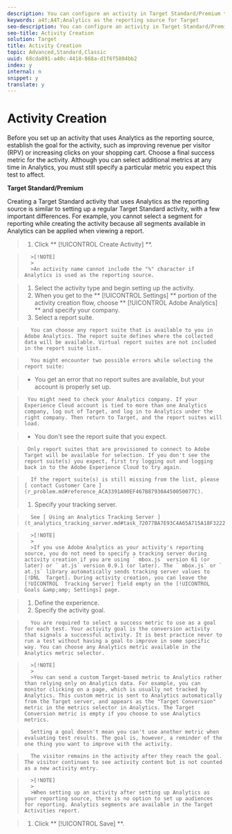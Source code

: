 ```yaml
---
description: You can configure an activity in Target Standard/Premium to use Adobe Analytics as the reporting source (A4T).
keywords: a4t;A4T;Analytics as the reporting source for Target
seo-description: You can configure an activity in Target Standard/Premium to use Adobe Analytics as the reporting source (A4T).
seo-title: Activity Creation
solution: Target
title: Activity Creation
topic: Advanced,Standard,Classic
uuid: 68cda891-a40c-4418-868a-d1f6f5804bb2
index: y
internal: n
snippet: y
translate: y
---
```


# Activity Creation

Before you set up an activity that uses Analytics as the reporting source, establish the goal for the activity, such as improving revenue per visitor (RPV) or increasing clicks on your shopping cart. Choose a final success metric for the activity. Although you can select additional metrics at any time in Analytics, you must still specify a particular metric you expect this test to affect. 

**Target Standard/Premium** 

Creating a Target Standard activity that uses Analytics as the reporting source is similar to setting up a regular Target Standard activity, with a few important differences. For example, you cannot select a segment for reporting while creating the activity because all segments available in Analytics can be applied when viewing a report. 

>1. Click ** [!UICONTROL  Create Activity] **.


>       >[!NOTE]
>       >
>       >An activity name cannot include the "%" character if Analytics is used as the reporting source.

>1. Select the activity type and begin setting up the activity.
>1. When you get to the ** [!UICONTROL  Settings] ** portion of the activity creation flow, choose ** [!UICONTROL  Adobe Analytics] ** and specify your company.
>1. Select a report suite.

>       You can choose any report suite that is available to you in Adobe Analytics. The report suite defines where the collected data will be available. Virtual report suites are not included in the report suite list. 

>       You might encounter two possible errors while selecting the report suite: 

>    
>    * You get an error that no report suites are available, but your account is properly set up. 

>      You might need to check your Analytics company. If your Experience Cloud account is tied to more than one Analytics company, log out of Target, and log in to Analytics under the right company. Then return to Target, and the report suites will load. 

>    * You don't see the report suite that you expect. 

>      Only report suites that are provisioned to connect to Adobe Target will be available for selection. If you don't see the report suite(s) you expect, first try logging out and logging back in to the Adobe Experience Cloud to try again. 



>       If the report suite(s) is still missing from the list, please [ contact Customer Care ](r_problem.md#reference_ACA3391A00EF467B87930A450050077C). 
>1. Specify your tracking server.

>       See [ Using an Analytics Tracking Server ](t_analytics_tracking_server.md#task_72077BA7E93C4A65A715A18F32228823). 


>       >[!NOTE]
>       >
>       >If you use Adobe Analytics as your activity's reporting source, you do not need to specify a tracking server during activity creation if you are using ` mbox.js` version 61 (or later) or ` at.js` version 0.9.1 (or later). The ` mbox.js` or ` at.js` library automatically sends tracking server values to [!DNL  Target]. During activity creation, you can leave the [!UICONTROL  Tracking Server] field empty on the [!UICONTROL  Goals &amp;amp; Settings] page. 

>1. Define the experience.
>1. Specify the activity goal.

>       You are required to select a success metric to use as a goal for each test. Your activity goal is the conversion activity that signals a successful activity. It is best practice never to run a test without having a goal to improve in some specific way. You can choose any Analytics metric available in the Analytics metric selector. 


>       >[!NOTE]
>       >
>       >You can send a custom Target-based metric to Analytics rather than relying only on Analytics data. For example, you can monitor clicking on a page, which is usually not tracked by Analytics. This custom metric is sent to Analytics automatically from the Target server, and appears as the "Target Conversion" metric in the metrics selector in Analytics. The Target Conversion metric is empty if you choose to use Analytics metrics.


>       Setting a goal doesn't mean you can't use another metric when evaluating test results. The goal is, however, a reminder of the one thing you want to improve with the activity. 

>       The visitor remains in the activity after they reach the goal. The visitor continues to see activity content but is not counted as a new activity entry. 


>       >[!NOTE]
>       >
>       >When setting up an activity after setting up Analytics as your reporting source, there is no option to set up audiences for reporting. Analytics segments are available in the Target Activities report.

>1. Click ** [!UICONTROL  Save] **.


